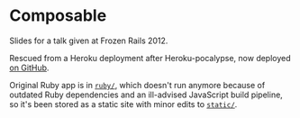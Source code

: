 Composable
==========

Slides for a talk given at Frozen Rails 2012.

Rescued from a Heroku deployment after Heroku-pocalypse, now deployed [on GitHub](https://brandur.github.io/composable/).

Original Ruby app is in [`ruby/`](./ruby), which doesn't run anymore because of outdated Ruby dependencies and an ill-advised JavaScript build pipeline, so it's been stored as a static site with minor edits to [`static/`](./static).
